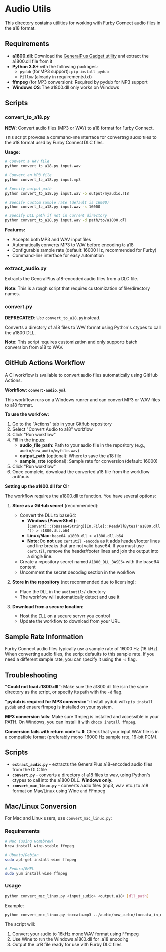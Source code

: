 # Audio Utils

This directory contains utilities for working with Furby Connect audio files in the a18 format.

## Requirements

- **a1800.dll**: Download the [GeneralPlus Gadget utility](http://www.generalplus.com/1LVlangLNxxSVyySNservice_n_support_d) and extract the a1800.dll file from it
- **Python 3.8+** with the following packages:
  - `pydub` (for MP3 support): `pip install pydub`
  - `Pillow` (already in requirements.txt)
- **ffmpeg** (for MP3 conversion): Required by pydub for MP3 support
- **Windows OS**: The a1800.dll only works on Windows

## Scripts

### convert_to_a18.py

**NEW**: Convert audio files (MP3 or WAV) to a18 format for Furby Connect.

This script provides a command-line interface for converting audio files to the a18 format used by Furby Connect DLC files.

**Usage:**
```bash
# Convert a WAV file
python convert_to_a18.py input.wav

# Convert an MP3 file
python convert_to_a18.py input.mp3

# Specify output path
python convert_to_a18.py input.wav -o output/myaudio.a18

# Specify custom sample rate (default is 16000)
python convert_to_a18.py input.wav -s 16000

# Specify DLL path if not in current directory
python convert_to_a18.py input.wav -d path/to/a1800.dll
```

**Features:**
- Accepts both MP3 and WAV input files
- Automatically converts MP3 to WAV before encoding to a18
- Configurable sample rate (default: 16000 Hz, recommended for Furby)
- Command-line interface for easy automation

### extract_audio.py

Extracts the GeneralPlus a18-encoded audio files from a DLC file.

**Note**: This is a rough script that requires customization of file/directory names.

### convert.py

**DEPRECATED**: Use `convert_to_a18.py` instead.

Converts a directory of a18 files to WAV format using Python's ctypes to call the a1800 DLL.

**Note**: This script requires customization and only supports batch conversion from a18 to WAV.

## GitHub Actions Workflow

A CI workflow is available to convert audio files automatically using GitHub Actions.

**Workflow: `convert-audio.yml`**

This workflow runs on a Windows runner and can convert MP3 or WAV files to a18 format.

**To use the workflow:**

1. Go to the "Actions" tab in your GitHub repository
2. Select "Convert Audio to a18" workflow
3. Click "Run workflow"
4. Fill in the inputs:
   - **audio_file_path**: Path to your audio file in the repository (e.g., `audio/new_audio/myfile.wav`)
   - **output_path** (optional): Where to save the a18 file
   - **sample_rate** (optional): Sample rate for conversion (default: 16000)
5. Click "Run workflow"
6. Once complete, download the converted a18 file from the workflow artifacts

**Setting up the a1800.dll for CI:**

The workflow requires the a1800.dll to function. You have several options:

1. **Store as a GitHub secret** (recommended):
   - Convert the DLL to base64:  
     - **Windows (PowerShell):** `[Convert]::ToBase64String([IO.File]::ReadAllBytes('a1800.dll')) > a1800.dll.b64`  
     - **Linux/Mac:** `base64 a1800.dll > a1800.dll.b64`
     - **Note:** Do **not** use `certutil -encode` as it adds header/footer lines and line breaks that are not valid base64. If you must use `certutil`, remove the header/footer lines and join the output into a single line.
   - Create a repository secret named `A1800_DLL_BASE64` with the base64 content
   - Uncomment the secret decoding section in the workflow

2. **Store in the repository** (not recommended due to licensing):
   - Place the DLL in the `audioutils/` directory
   - The workflow will automatically detect and use it

3. **Download from a secure location**:
   - Host the DLL on a secure server you control
   - Update the workflow to download from your URL

## Sample Rate Information

Furby Connect audio files typically use a sample rate of 16000 Hz (16 kHz). When converting audio files, the script defaults to this sample rate. If you need a different sample rate, you can specify it using the `-s` flag.

## Troubleshooting

**"Could not load a1800.dll"**: Make sure the a1800.dll file is in the same directory as the script, or specify its path with the `-d` flag.

**"pydub is required for MP3 conversion"**: Install pydub with `pip install pydub` and ensure ffmpeg is installed on your system.

**MP3 conversion fails**: Make sure ffmpeg is installed and accessible in your PATH. On Windows, you can install it with `choco install ffmpeg`.

**Conversion fails with return code != 0**: Check that your input WAV file is in a compatible format (preferably mono, 16000 Hz sample rate, 16-bit PCM).
## Scripts

 - **`extract_audio.py`** - extracts the GeneralPlus a18-encoded audio files from the DLC file
 - **`convert.py`** - converts a directory of a18 files to wav, using Python's ctypes to call into the a1800 DLL. **Windows only.**
 - **`convert_mac_linux.py`** - converts audio files (mp3, wav, etc.) to a18 format on Mac/Linux using Wine and FFmpeg

## Mac/Linux Conversion

For Mac and Linux users, use `convert_mac_linux.py`:

### Requirements
```bash
# Mac (using Homebrew)
brew install wine-stable ffmpeg

# Ubuntu/Debian
sudo apt-get install wine ffmpeg

# Fedora/RHEL
sudo yum install wine ffmpeg
```

### Usage
```bash
python convert_mac_linux.py <input_audio> <output.a18> [dll_path]
```

Example:
```bash
python convert_mac_linux.py toccata.mp3 ../audio/new_audio/toccata_in_d_minor.a18 a1800.dll
```

The script will:
1. Convert your audio to 16kHz mono WAV format using FFmpeg
2. Use Wine to run the Windows a1800.dll for .a18 encoding
3. Output the .a18 file ready for use with Furby DLC files
